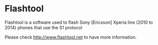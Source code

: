 Flashtool
============

Flashtool is a software used to flash Sony [Ericsson] Xperia line (2010 to 2014) phones that use the S1 protocol

Please check http://www.flashtool.net to have more information.
